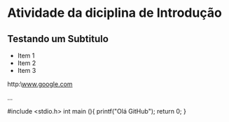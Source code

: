 # Atividade da diciplina de Introdução

## Testando um Subtitulo

+ Item 1
+ Item 2
+ Item 3

http:\\www.google.com

...

#include <stdio.h>
int main (){
	printf("Olá GitHub");
	return 0;
}

